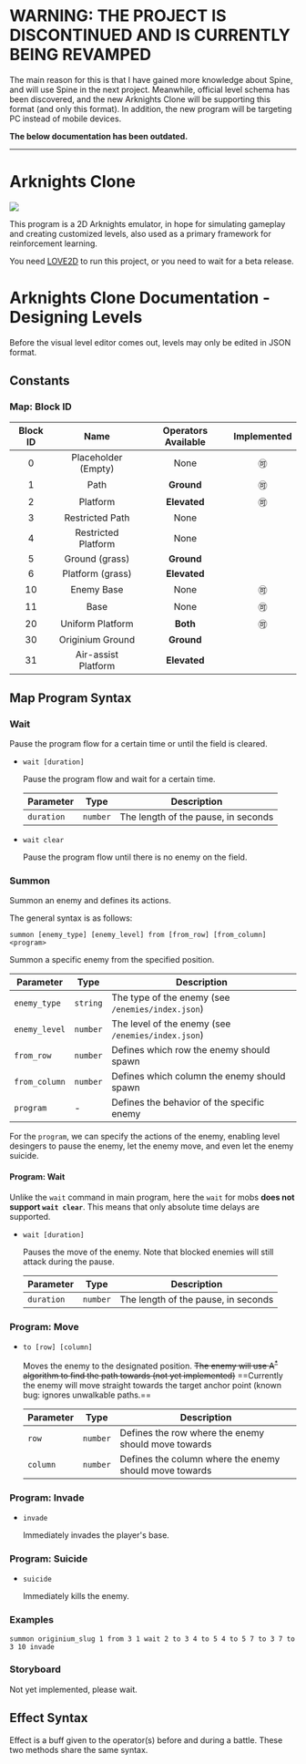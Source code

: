 # WARNING: THE PROJECT IS DISCONTINUED AND IS CURRENTLY BEING REVAMPED

The main reason for this is that I have gained more knowledge about Spine, and will use Spine in the next project. Meanwhile, official level schema has been discovered, and the new Arknights Clone will be supporting this format (and only this format). In addition, the new program will be targeting PC instead of mobile devices.

**The below documentation has been outdated.**

---

# Arknights Clone

![](https://github.com/Gennadiyev/Arknights-Remake/workflows/LOVE/badge.svg)

This program is a 2D Arknights emulator, in hope for simulating gameplay and creating customized levels, also used as a primary framework for reinforcement learning.

You need [LOVE2D](https://love2d.org/) to run this project, or you need to wait for a beta release. 

# Arknights Clone Documentation - Designing Levels

Before the visual level editor comes out, levels may only be edited in JSON format.

## Constants

### Map: Block ID

| Block ID | Name | Operators Available | Implemented |
| :-: | :-: | :---------: | :-: |
| 0 | Placeholder (Empty) | None | :accept: |
| 1 | Path | **Ground** | :accept: |
| 2 | Platform | **Elevated** | :accept: |
| 3 | Restricted Path | None | |
| 4 | Restricted Platform | None | |
| 5 | Ground (grass) | **Ground** | |
| 6 | Platform  (grass) | **Elevated** | |
| 10 | Enemy Base | None | :accept: |
| 11 | Base | None | :accept: |
| 20 | Uniform Platform | **Both** | :accept: |
| 30 | Originium Ground | **Ground** | |
| 31 | Air-assist Platform | **Elevated** | |

## Map Program Syntax

### Wait

Pause the program flow for a certain time or until the field is cleared.

- `wait [duration]`

  Pause the program flow and wait for a certain time.
  
  | Parameter  | Type     | Description |
  | ---------- | -------- | ----------- |
  | `duration` | `number` | The length of the pause, in seconds            |
  
- `wait clear`
  
  Pause the program flow until there is no enemy on the field.

### Summon

Summon an enemy and defines its actions.

The general syntax is as follows:

`summon [enemy_type] [enemy_level] from [from_row] [from_column] <program>`

Summon a specific enemy from the specified position.

  | Parameter     | Type     | Description                                        |
  | ------------- | -------- | -------------------------------------------------- |
  | `enemy_type`  | `string` | The type of the enemy (see `/enemies/index.json`)  |
  | `enemy_level` | `number` | The level of the enemy (see `/enemies/index.json`) |
  | `from_row`    | `number` | Defines which row the enemy should spawn             |
  | `from_column` | `number` | Defines which column the enemy should spawn          |
  | `program`     | -        | Defines the behavior of the specific enemy         |

For the `program`, we can specify the actions of the enemy, enabling level desingers to pause the enemy, let the enemy move, and even let the enemy suicide.

#### Program: Wait

Unlike the `wait` command in main program, here the `wait` for mobs **does not support `wait clear`**. This means that only absolute time delays are supported.

- `wait [duration]`
  
  Pauses the move of the enemy. Note that blocked enemies will still attack during the pause.
  
  | Parameter  | Type     | Description |
  | ---------- | -------- | ----------- |
  | `duration` | `number` | The length of the pause, in seconds            |

### Program: Move

- `to [row] [column]`

  Moves the enemy to the designated position. ~~The enemy will use $\text{A}^*$ algorithm to find the path towards (not yet implemented)~~ ==Currently the enemy will move straight towards the target anchor point (known bug: ignores unwalkable paths.==
  
  | Parameter | Type     | Description                                            |
  | --------- | -------- | ------------------------------------------------------ |
  | `row`     | `number` | Defines the row where the enemy should move towards    |
  | `column`  | `number` | Defines the column where the enemy should move towards |

### Program: Invade

- `invade`

  Immediately invades the player's base.

### Program: Suicide

- `suicide`

  Immediately kills the enemy.

### Examples

```!
summon originium_slug 1 from 3 1 wait 2 to 3 4 to 5 4 to 5 7 to 3 7 to 3 10 invade
```

### Storyboard

Not yet implemented, please wait.

## Effect Syntax

Effect is a buff given to the operator(s) before and during a battle. These two methods share the same syntax.

